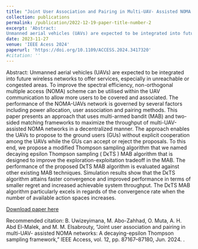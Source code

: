 ```yaml
---
title: "Joint User Association and Pairing in Multi-UAV- Assisted NOMA Networks: A Decaying-Epsilon Thompson Sampling Framework"
collection: publications
permalink: /publication/2022-12-19-paper-title-number-2
excerpt: 'Abstract:
Unmanned aerial vehicles (UAVs) are expected to be integrated into future wireless networks to offer services, especially in unreachable or congested areas. To improve the spectral efficiency, non-orthogonal multiple access (NOMA) scheme can be utilised within the UAV communication to allow more users to be covered and associated. The performance of the NOMA-UAVs network is governed by several factors including power allocation, user association and pairing methods. This paper presents an approach that uses multi-armed bandit (MAB) and two-sided matching frameworks to maximize the throughput of multi-UAV-assisted NOMA networks in a decentralized manner. The approach enables the UAVs to propose to the ground users (GUs) without explicit cooperation among the UAVs while the GUs can accept or reject the proposals. To this end, we propose a modified Thompson sampling algorithm that we named decaying epsilon Thompson sampling ( DϵTS ) MAB algorithm that is designed to improve the exploration-exploitation tradeoff in the MAB. The performance of the proposed DϵTS MAB algorithm is evaluated against other existing MAB techniques. Simulation results show that the DϵTS algorithm attains faster convergence and improved performance in terms of smaller regret and increased achievable system throughput. The DϵTS MAB algorithm particularly excels in regards of the convergence rate when the number of available action spaces increases.'
date: 2023-11-27
venue: 'IEEE Acess 2024'
paperurl: 'https://doi.org/10.1109/ACCESS.2024.3417320'
#citation: ''
---
```

Abstract:
Unmanned aerial vehicles (UAVs) are expected to be integrated into future wireless networks to offer services, especially in unreachable or congested areas. To improve the spectral efficiency, non-orthogonal multiple access (NOMA) scheme can be utilised within the UAV communication to allow more users to be covered and associated. The performance of the NOMA-UAVs network is governed by several factors including power allocation, user association and pairing methods. This paper presents an approach that uses multi-armed bandit (MAB) and two-sided matching frameworks to maximize the throughput of multi-UAV-assisted NOMA networks in a decentralized manner. The approach enables the UAVs to propose to the ground users (GUs) without explicit cooperation among the UAVs while the GUs can accept or reject the proposals. To this end, we propose a modified Thompson sampling algorithm that we named decaying epsilon Thompson sampling ( DϵTS ) MAB algorithm that is designed to improve the exploration-exploitation tradeoff in the MAB. The performance of the proposed DϵTS MAB algorithm is evaluated against other existing MAB techniques. Simulation results show that the DϵTS algorithm attains faster convergence and improved performance in terms of smaller regret and increased achievable system throughput. The DϵTS MAB algorithm particularly excels in regards of the convergence rate when the number of available action spaces increases.

[Download paper here](https://doi.org/10.1109/ACCESS.2024.3417320)

Recommended citation: B. Uwizeyimana, M. Abo-Zahhad, O. Muta, A. H. Abd El-Malek, and M. M. Elsabrouty, “Joint user association and pairing in multi-UAV- assisted NOMA networks: A decaying-epsilon Thompson sampling framework,” IEEE Access, vol. 12, pp. 87167–87180, Jun. 2024.
.
